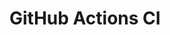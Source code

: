 # GitHub Actions CI





































































































































































































































































































































































































































































































































































































































































































































































































































































































































































































































































































































































































































































































































































































































































































































































































































































































































































































































































































































































































































































































